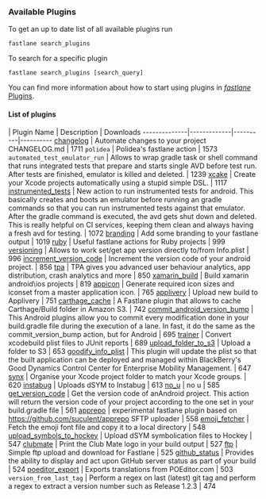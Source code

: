 ### Available Plugins

To get an up to date list of all available plugins run

```
fastlane search_plugins
```

To search for a specific plugin

```
fastlane search_plugins [search_query]
```

You can find more information about how to start using plugins in [_fastlane_ Plugins](https://github.com/fastlane/fastlane/blob/master/fastlane/docs/Plugins.md).

#### List of plugins

| Plugin Name | Description | Downloads
--------------|-------------|----------|----------
[changelog](https://github.com/pajapro/fastlane-plugin-changelog) | Automate changes to your project CHANGELOG.md | 1711
`polidea` | Polidea's fastlane action | 1573
`automated_test_emulator_run` | Allows to wrap gradle task or shell command that runs integrated tests that prepare and starts single AVD before test run. After tests are finished, emulator is killed and deleted. | 1239
[xcake](https://github.com/jcampbell05/xcake/) | Create your Xcode projects automatically using a stupid simple DSL. | 1117
[instrumented_tests](https://github.com/joshrlesch/fastlane-plugin-instrumented_tests) | New action to run instrumented tests for android. This basically creates and boots an emulator before running an gradle commands so that you can run instrumented tests against that emulator. After the gradle command is executed, the avd gets shut down and deleted. This is really helpful on CI services, keeping them clean and always having a fresh avd for testing. | 1072
[branding](https://github.com/snatchev/fastlane-branding-plugin) | Add some branding to your fastlane output | 1019
[ruby](https://github.com/KrauseFx/fastlane-plugin-ruby) | Useful fastlane actions for Ruby projects | 999
[versioning](https://github.com/SiarheiFedartsou/fastlane-plugin-versioning) | Allows to work set/get app version directly to/from Info.plist | 996
[increment_version_code](https://github.com/Jems22/fastlane-plugin-increment_version_code) | Increment the version code of your android project. | 856
[tpa](https://github.com/mbogh/fastlane-plugin-tpa) | TPA gives you advanced user behaviour analytics, app distribution, crash analytics and more | 850
[xamarin_build](https://github.com/punksta/fastlane-plugin-xamarin_build) | Build xamarin android\ios projects | 819
[appicon](https://github.com/neonichu/fastlane-plugin-appicon) | Generate required icon sizes and iconset from a master application icon. | 765
[applivery](https://github.com/applivery/fastlane-applivery-plugin) | Upload new build to Applivery | 751
[carthage_cache](https://github.com/thii/fastlane-plugin-carthage_cache) | A Fastlane plugin that allows to cache Carthage/Build folder in Amazon S3. | 742
[commit_android_version_bump](https://github.com/Jems22/fastlane-plugin-commit_android_version_bump) | This Android plugins allow you to commit every modification done in your build.gradle file during the execution of a lane. In fast, it do the same as the commit_version_bump action, but for Android | 695
[trainer](https://github.com/KrauseFx/trainer) | Convert xcodebuild plist files to JUnit reports | 689
[upload_folder_to_s3](https://github.com/teriiehina/fastlane-plugin-upload_folder_to_s3) | Upload a folder to S3 | 653
[goodify_info_plist](https://github.com/lyndsey-ferguson/fastlane-plugin-goodify_info_plist) | This plugin will update the plist so that the built application can be deployed and managed within BlackBerry's Good Dynamics Control Center for Enterprise Mobility Management. | 647
[synx](https://github.com/afonsograca/fastlane-plugin-synx) | Organise your Xcode project folder to match your Xcode groups. | 620
[instabug](https://github.com/SiarheiFedartsou/fastlane-plugin-instabug) | Uploads dSYM to Instabug | 613
[no_u](https://github.com/neonichu/fastlane-plugin-no_u) | no u | 585
[get_version_code](https://github.com/Jems22/fastlane-plugin-get_version_code) | Get the version code of anAndroid project. This action will return the version code of your project according to the one set in your build.gradle file | 561
[apprepo](https://github.com/suculent/fastlane-plugin-apprepo) | experimental fastlane plugin based on https://github.com/suculent/apprepo SFTP uploader | 558
[emoji_fetcher](https://github.com/Themoji/ios/tree/master/fastlane-plugin-emoji_fetcher) | Fetch the emoji font file and copy it to a local directory | 548
[upload_symbols_to_hockey](https://github.com/justin/fastlane-plugin-upload_symbols_to_hockey) | Upload dSYM symbolication files to Hockey | 547
[clubmate](https://github.com/KrauseFx/fastlane-plugin-clubmate) | Print the Club Mate logo in your build output | 527
[ftp](https://github.com/PoissonBallon/fastlane-ftp-plugin) | Simple ftp upload and download for Fastlane | 525
[github_status](https://github.com/mfurtak/fastlane-plugin-github_status) | Provides the ability to display and act upon GitHub server status as part of your build | 524
[poeditor_export](https://github.com/Supmenow/fastlane-plugin-poeditor_export) | Exports translations from POEditor.com | 503
`version_from_last_tag` | Perform a regex on last (latest) git tag and perform a regex to extract a version number such as Release 1.2.3 | 474
